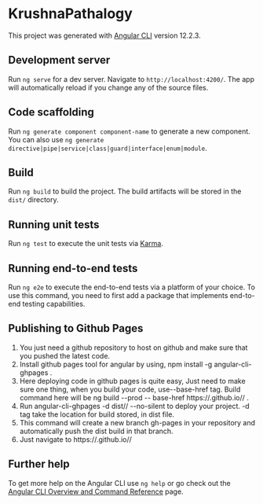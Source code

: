 # KrushnaPathalogy

This project was generated with [Angular CLI](https://github.com/angular/angular-cli) version 12.2.3.

## Development server

Run `ng serve` for a dev server. Navigate to `http://localhost:4200/`. The app will automatically reload if you change any of the source files.

## Code scaffolding

Run `ng generate component component-name` to generate a new component. You can also use `ng generate directive|pipe|service|class|guard|interface|enum|module`.

## Build

Run `ng build` to build the project. The build artifacts will be stored in the `dist/` directory.

## Running unit tests

Run `ng test` to execute the unit tests via [Karma](https://karma-runner.github.io).

## Running end-to-end tests

Run `ng e2e` to execute the end-to-end tests via a platform of your choice. To use this command, you need to first add a package that implements end-to-end testing capabilities.

## Publishing to Github Pages

1. You just need a github repository to host on github and make sure that you pushed the latest code.
2. Install github pages tool for angular by using, npm install -g angular-cli-ghpages .
3. Here deploying code in github pages is quite easy, Just need to make sure one thing, when you build your code, use--base-href tag. Build command here will be ng build --prod --    base-href https://<username>.github.io/<reponame>/ .
4. Run angular-cli-ghpages -d dist/<project-name>/ --no-silent to deploy your project. -d tag take the location for build stored, in dist file.
5. This command will create a new branch gh-pages in your repository and automatically push the dist build in that branch.
6. Just navigate to https://<username>.github.io/<reponame>/

## Further help

To get more help on the Angular CLI use `ng help` or go check out the [Angular CLI Overview and Command Reference](https://angular.io/cli) page.
